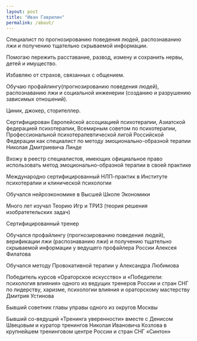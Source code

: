 ```yaml
---
layout: post
title: "Иван Гаврилин"
permalink: /about/
---
```


Специалист по прогнозированию поведения людей, распознаванию лжи и получению тщательно скрываемой информации.

Помогаю пережить расставание, развод, измену и сохранить нервы, детей и имущество.

Избавляю от страхов, связанных с общением.

Обучаю профайлингу(прогнозированию поведения людей), распознаванию лжи и социальной инженерии (созданию и разрушению зависимых отношений).

Циник, джокер, сторителлер.

Сертифицирован Европейской ассоциацией психотерапии, Азиатской федерацией психотерапии, Всемирным советом по психотерапии, Профессиональной психотерапевтической лигой Российской Федерации как специалист по методу эмоционально-образной терапии Николая Дмитриевича Линде

Вхожу в реестр специалистов, имеющих официальное право использовать метод эмоционально-образной терапии в своей практике

Международно сертифицированный НЛП-практик в Институте психотерапии и клинической психологии

Обучался нейроэкономике в Высшей Школе Экономики

Много лет изучал Теорию Игр и ТРИЗ (теория решения изобратетельских задач)

Cертифицированный тренер

Обучался профайлингу (прогнозированию поведения людей), верификации лжи (распознаванию лжи) и получению тщательно скрываемой информации у ведущего профайлера России Алексея Филатова

Обучался методу Провокативной терапии у Александра Любимова

Победитель курсов «Ораторское искусство» и «Победители: психология влияния» одного из ведущих тренеров России и стран СНГ по лидерству, харизме, психологии влияния и ораторскому мастерству Дмитрия Устинова

Бывший советник главы управы одного из округов Москвы

Бывший со-ведущий «Тренинга уверенности» вместе с Денисом Швецовым и куратор тренингов Николая Ивановича Козлова в крупнейшем тренинговом центре России и стран СНГ «Синтон»
